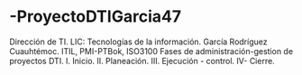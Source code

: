 # -ProyectoDTIGarcia47
Dirección de TI.  LIC: Tecnologías de la información. García Rodríguez Cuauhtémoc.  ITIL, PMI-PTBok, ISO3100
Fases de administración-gestion de proyectos DTI.
I. Inicio.
II. Planeación.
III. Ejecución - control.
IV- Cierre. 
